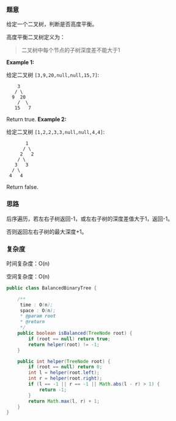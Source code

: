 ### 题意

给定一个二叉树，判断是否高度平衡。

高度平衡二叉树定义为：

> 二叉树中每个节点的子树深度差不能大于1

**Example 1:**

给定二叉树 `[3,9,20,null,null,15,7]`:

```
    3
   / \
  9  20
    /  \
   15   7
```

Return true.
**Example 2:**

给定二叉树 `[1,2,2,3,3,null,null,4,4]`:

```
       1
      / \
     2   2
    / \
   3   3
  / \
 4   4

```

Return false.

### 思路

后序遍历，若左右子树返回-1，或左右子树的深度差值大于1，返回-1。

否则返回左右子树的最大深度+1。

### 复杂度

时间复杂度：O(n)

空间复杂度：O(n)

```java
public class BalancedBinaryTree {

    /**
     time : O(n);
     space : O(n);
     * @param root
     * @return
     */
    public boolean isBalanced(TreeNode root) {
        if (root == null) return true;
        return helper(root) != -1;
    }

    public int helper(TreeNode root) {
        if (root == null) return 0;
        int l = helper(root.left);
        int r = helper(root.right);
        if (l == -1 || r == -1 || Math.abs(l - r) > 1) {
            return -1;
        }
        return Math.max(l, r) + 1;
    }
}
```

